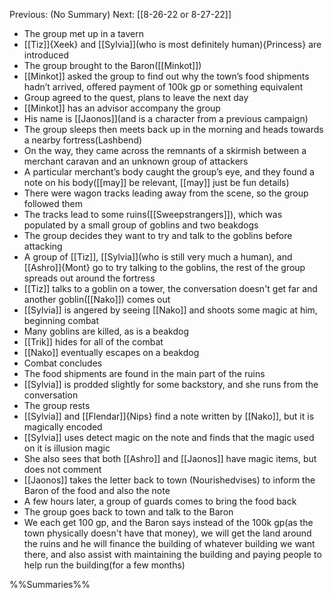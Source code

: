 Previous: (No Summary)
Next: [[8-26-22 or 8-27-22]]

- The group met up in a tavern
- [[Tiz]]{Xeek} and [[Sylvia]](who is most definitely human){Princess} are introduced
- The group brought to the Baron([[Minkot]])
- [[Minkot]] asked the group to find out why the town’s food shipments hadn’t arrived, offered payment of 100k gp or something equivalent
- Group agreed to the quest, plans to leave the next day
- [[Minkot]] has an advisor accompany the group
- His name is [[Jaonos]](and is a character from a previous campaign)
- The group sleeps then meets back up in the morning and heads towards a nearby fortress(Lashbend)
- On the way, they came across the remnants of a skirmish between a merchant caravan and an unknown group of attackers
- A particular merchant’s body caught the group’s eye, and they found a note on his body([[may]] be relevant, [[may]] just be fun details)
- There were wagon tracks leading away from the scene, so the group followed them
- The tracks lead to some ruins([[Sweepstrangers]]), which was populated by a small group of goblins and two beakdogs
- The group decides they want to try and talk to the goblins before attacking
- A group of [[Tiz]], [[Sylvia]](who is still very much a human), and [[Ashro]]{Mont} go to try talking to the goblins, the rest of the group spreads out around the fortress
- [[Tiz]] talks to a goblin on a tower, the conversation doesn't get far and another goblin([[Nako]]) comes out
- [[Sylvia]] is angered by seeing [[Nako]] and shoots some magic at him, beginning combat
- Many goblins are killed, as is a beakdog
- [[Trik]] hides for all of the combat
- [[Nako]] eventually escapes on a beakdog
- Combat concludes
- The food shipments are found in the main part of the ruins
- [[Sylvia]] is prodded slightly for some backstory, and she runs from the conversation
- The group rests
- [[Sylvia]] and [[Flendar]]{Nips} find a note written by [[Nako]], but it is magically encoded
- [[Sylvia]] uses detect magic on the note and finds that the magic used on it is illusion magic
- She also sees that both [[Ashro]] and [[Jaonos]] have magic items, but does not comment
- [[Jaonos]] takes the letter back to town (Nourishedvises) to inform the Baron of the food and also the note
- A few hours later, a group of guards comes to bring the food back
- The group goes back to town and talk to the Baron
- We each get 100 gp, and the Baron says instead of the 100k gp(as the town physically doesn't have that money), we will get the land around the ruins and he will finance the building of whatever building we want there, and also assist with maintaining the building and paying people to help run the building(for a few months)

%%Summaries%%